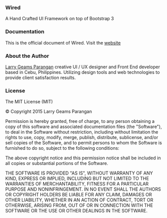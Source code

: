 ### Wired
A Hand Crafted UI Framework on top of Bootstrap 3

### Documentation
This is the official document of Wired. Visit the [website](http://larrygeams.github.io/wired/)

### About the Author
[Larry Geams Parangan](http://larrygeams.github.io) creative UI / UX designer and Front End developer based in Cebu, Philippines. Utilizing design tools and web technologies to provide client satisfaction results.

### License
The MIT License (MIT)

&copy; Copyright 2015 Larry Geams Parangan

Permission is hereby granted, free of charge, to any person obtaining a copy
of this software and associated documentation files (the "Software"), to deal
in the Software without restriction, including without limitation the rights
to use, copy, modify, merge, publish, distribute, sublicense, and/or sell
copies of the Software, and to permit persons to whom the Software is
furnished to do so, subject to the following conditions:

The above copyright notice and this permission notice shall be included in
all copies or substantial portions of the Software.

THE SOFTWARE IS PROVIDED "AS IS", WITHOUT WARRANTY OF ANY KIND, EXPRESS OR
IMPLIED, INCLUDING BUT NOT LIMITED TO THE WARRANTIES OF MERCHANTABILITY,
FITNESS FOR A PARTICULAR PURPOSE AND NONINFRINGEMENT. IN NO EVENT SHALL THE
AUTHORS OR COPYRIGHT HOLDERS BE LIABLE FOR ANY CLAIM, DAMAGES OR OTHER
LIABILITY, WHETHER IN AN ACTION OF CONTRACT, TORT OR OTHERWISE, ARISING FROM,
OUT OF OR IN CONNECTION WITH THE SOFTWARE OR THE USE OR OTHER DEALINGS IN
THE SOFTWARE.
